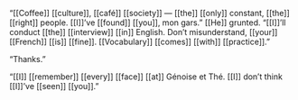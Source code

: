 “[[Coffee]] [[culture]], [[café]] [[society]] — [[the]] [[only]] constant, [[the]] [[right]] people. [[I]]’ve [[found]] [[you]], mon gars.” [[He]] grunted. “[[I]]’ll conduct [[the]] [[interview]] [[in]] English. Don’t misunderstand, [[your]] [[French]] [[is]] [[fine]]. [[Vocabulary]] [[comes]] [[with]] [[practice]].”

“Thanks.”

“[[I]] [[remember]] [[every]] [[face]] [[at]] Génoise et Thé. [[I]] don’t think [[I]]’ve [[seen]] [[you]].”